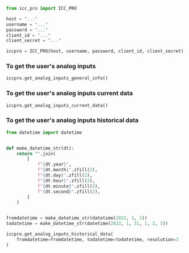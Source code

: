 ```python
from icc_pro import ICC_PRO

host = "..."
username = "..."
password = "..."
client_id = "..."
client_secret = "..."

iccpro = ICC_PRO(host, username, password, client_id, client_secret)
```

### To get the user's analog inputs

```python
iccpro.get_analog_inputs_general_info()
```

### To get the user's analog inputs current data

```python
iccpro.get_analog_inputs_current_data()
```

### To get the user's analog inputs historical data

```python
from datetime import datetime


def make_datetime_str(dt):
    return "".join(
        [
            f"{dt.year}",
            f"{dt.month}".zfill(2),
            f"{dt.day}".zfill(2),
            f"{dt.hour}".zfill(2),
            f"{dt.minute}".zfill(2),
            f"{dt.second}".zfill(2),
        ]
    )


fromdatetime = make_datetime_str(datetime(2022, 1, 1))
todatetime = make_datetime_str(datetime(2023, 1, 31, 1, 2, 3))

iccpro.get_analog_inputs_historical_data(
    fromdatetime=fromdatetime, todatetime=todatetime, resolution=3
)
```
